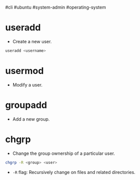 #cli #ubuntu #system-admin #operating-system 

# useradd
- Create a new user.
```bash
useradd <username>
```

# usermod
- Modify a user.

# groupadd
- Add a new group.

# chgrp
- Change the group ownership of a particular user.
```bash
chgrp -R <group> <user>
```
- `-R` flag: Recursively change on files and related directories.